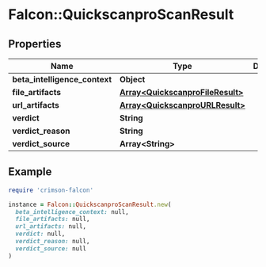 # Falcon::QuickscanproScanResult

## Properties

| Name | Type | Description | Notes |
| ---- | ---- | ----------- | ----- |
| **beta_intelligence_context** | **Object** |  | [optional] |
| **file_artifacts** | [**Array&lt;QuickscanproFileResult&gt;**](QuickscanproFileResult.md) |  |  |
| **url_artifacts** | [**Array&lt;QuickscanproURLResult&gt;**](QuickscanproURLResult.md) |  | [optional] |
| **verdict** | **String** |  |  |
| **verdict_reason** | **String** |  |  |
| **verdict_source** | **Array&lt;String&gt;** |  | [optional] |

## Example

```ruby
require 'crimson-falcon'

instance = Falcon::QuickscanproScanResult.new(
  beta_intelligence_context: null,
  file_artifacts: null,
  url_artifacts: null,
  verdict: null,
  verdict_reason: null,
  verdict_source: null
)
```

